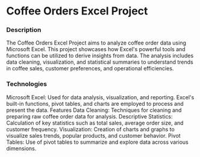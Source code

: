 # Coffee Orders Excel Project
### Description
The Coffee Orders Excel Project aims to analyze coffee order data using Microsoft Excel. This project showcases how Excel's powerful tools and functions can be utilized to derive insights from data. The analysis includes data cleaning, visualization, and statistical summaries to understand trends in coffee sales, customer preferences, and operational efficiencies.

### Technologies
Microsoft Excel: Used for data analysis, visualization, and reporting. Excel's built-in functions, pivot tables, and charts are employed to process and present the data.
Features
Data Cleaning: Techniques for cleaning and preparing raw coffee order data for analysis.
Descriptive Statistics: Calculation of key statistics such as total sales, average order size, and customer frequency.
Visualization: Creation of charts and graphs to visualize sales trends, popular products, and customer behavior.
Pivot Tables: Use of pivot tables to summarize and explore data across various dimensions.
